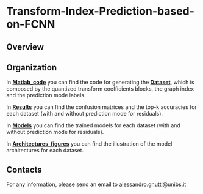 # Transform-Index-Prediction-based-on-FCNN

## Overview

## Organization

In [**Matlab_code**](https://github.com/AlessandroGnutti/Transform-index-Prediction-based-on-FCNN/tree/main/Matlab_code) you can find the code for generating the [**Dataset**](https://github.com/AlessandroGnutti/Transform-index-Prediction-based-on-FCNN/tree/main/Dataset), which is composed by the quantized transform coefficients blocks, the graph index and the prediction mode labels.

In [**Results**](https://github.com/AlessandroGnutti/Transform-Index-Prediction-based-on-FCNN/tree/main/Results) you can find the confusion matrices and the top-k accuracies for each dataset (with and without prediction mode for residuals).

In [**Models**](https://github.com/AlessandroGnutti/Transform-Index-Prediction-based-on-FCNN/tree/main/Models) you can find the trained models for each dataset (with and without prediction mode for residuals).

In [**Architectures_figures**](https://github.com/AlessandroGnutti/Transform-Index-Prediction-based-on-FCNN/tree/main/Architectures_figures) you can find the illustration of the model architectures for each dataset.


## Contacts

For any information, please send an email to alessandro.gnutti@unibs.it


